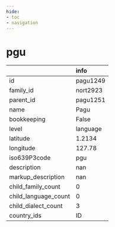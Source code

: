 ```yaml
---
hide:
- toc
- navigation
---
```

# pgu
|                      | info     |
|:---------------------|:---------|
| id                   | pagu1249 |
| family_id            | nort2923 |
| parent_id            | pagu1251 |
| name                 | Pagu     |
| bookkeeping          | False    |
| level                | language |
| latitude             | 1.2134   |
| longitude            | 127.78   |
| iso639P3code         | pgu      |
| description          | nan      |
| markup_description   | nan      |
| child_family_count   | 0        |
| child_language_count | 0        |
| child_dialect_count  | 3        |
| country_ids          | ID       |